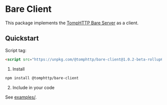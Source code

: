 # Bare Client

This package implements the [TompHTTP Bare Server](https://github.com/tomphttp/specifications/blob/master/BareServer.md) as a client.

## Quickstart

Script tag:

```html
<script src="https://unpkg.com/@tomphttp/bare-client@1.0.2-beta-rollup6/dist/BareClient.cjs"></script>
```

1. Install

```sh
npm install @tomphttp/bare-client
```

2. Include in your code

See [examples/](examples/).
